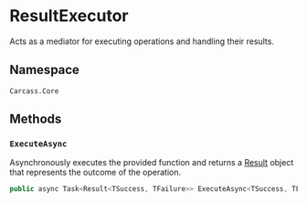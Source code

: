 # ResultExecutor

Acts as a mediator for executing operations and handling their results.

## Namespace

`Carcass.Core`

## Methods

### **`ExecuteAsync`**

Asynchronously executes the provided function and returns a [Result](result.md) object that represents the outcome of the operation.

```csharp
public async Task<Result<TSuccess, TFailure>> ExecuteAsync<TSuccess, TFailure>(Func<Task<TSuccess>> func, Func<Exception, TFailure> exceptionHandler)
```
